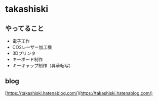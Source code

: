 # takashiski

## やってること

* 電子工作
* CO2レーザー加工機
* 3Dプリンタ
* キーボード制作
* キーキャップ制作（昇華転写）

## blog

[https://takashiski.hatenablog.com/](https://takashiski.hatenablog.com/)